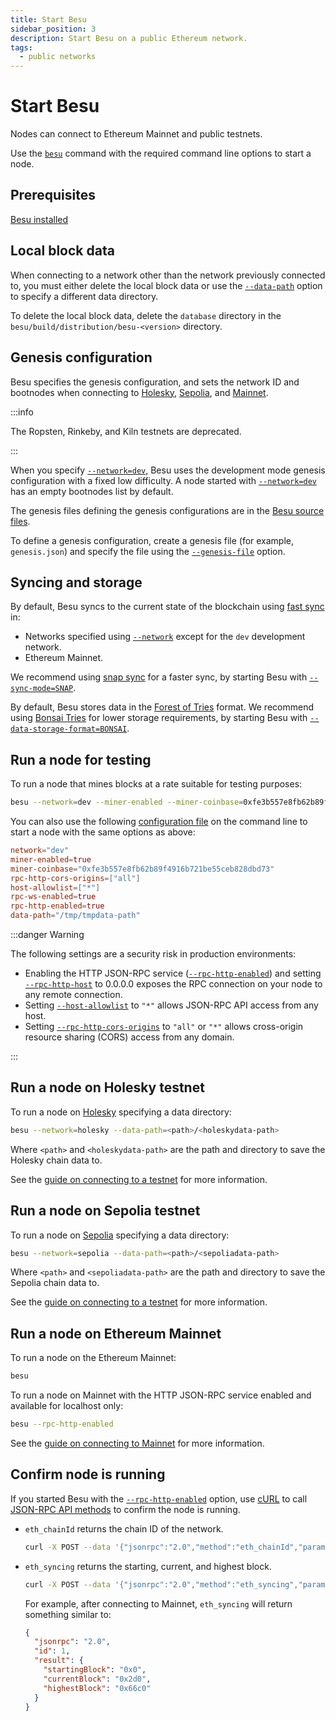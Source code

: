 ```yaml
---
title: Start Besu
sidebar_position: 3
description: Start Besu on a public Ethereum network.
tags:
  - public networks
---
```


# Start Besu

Nodes can connect to Ethereum Mainnet and public testnets.

Use the [`besu`](../reference/cli/options.md) command with the required command line options to start a node.

## Prerequisites

[Besu installed](install/binary-distribution.md)

## Local block data

When connecting to a network other than the network previously connected to, you must either delete the local block data or use the [`--data-path`](../reference/cli/options.md#data-path) option to specify a different data directory.

To delete the local block data, delete the `database` directory in the `besu/build/distribution/besu-<version>` directory.

## Genesis configuration

Besu specifies the genesis configuration, and sets the network ID and bootnodes when connecting to [Holesky](#run-a-node-on-holesky-testnet), [Sepolia](#run-a-node-on-sepolia-testnet), and [Mainnet](#run-a-node-on-ethereum-mainnet).

:::info

The Ropsten, Rinkeby, and Kiln testnets are deprecated.

:::

When you specify [`--network=dev`](../reference/cli/options.md#network), Besu uses the development mode genesis configuration with a fixed low difficulty. A node started with [`--network=dev`](../reference/cli/options.md#network) has an empty bootnodes list by default.

The genesis files defining the genesis configurations are in the [Besu source files](https://github.com/hyperledger/besu/tree/master/config/src/main/resources).

To define a genesis configuration, create a genesis file (for example, `genesis.json`) and specify the file using the [`--genesis-file`](../reference/cli/options.md#genesis-file) option.

## Syncing and storage

By default, Besu syncs to the current state of the blockchain using [fast sync](../concepts/sync-node.md#fast-synchronization) in:

- Networks specified using [`--network`](../reference/cli/options.md#network) except for the `dev` development network.
- Ethereum Mainnet.

We recommend using [snap sync](../concepts/sync-node.md#snap-synchronization) for a faster sync, by starting Besu with [`--sync-mode=SNAP`](../reference/cli/options.md#sync-mode).

By default, Besu stores data in the [Forest of Tries](../concepts/data-storage-formats.md#forest-of-tries) format. We recommend using [Bonsai Tries](../concepts/data-storage-formats.md#bonsai-tries) for lower storage requirements, by starting Besu with [`--data-storage-format=BONSAI`](../reference/cli/options.md#data-storage-format).

## Run a node for testing

To run a node that mines blocks at a rate suitable for testing purposes:

```bash
besu --network=dev --miner-enabled --miner-coinbase=0xfe3b557e8fb62b89f4916b721be55ceb828dbd73 --rpc-http-cors-origins="all" --host-allowlist="*" --rpc-ws-enabled --rpc-http-enabled --data-path=/tmp/tmpDatdir
```

You can also use the following [configuration file](../how-to/configure-besu/index.md) on the command line to start a node with the same options as above:

```toml
network="dev"
miner-enabled=true
miner-coinbase="0xfe3b557e8fb62b89f4916b721be55ceb828dbd73"
rpc-http-cors-origins=["all"]
host-allowlist=["*"]
rpc-ws-enabled=true
rpc-http-enabled=true
data-path="/tmp/tmpdata-path"
```

:::danger Warning

The following settings are a security risk in production environments:

- Enabling the HTTP JSON-RPC service ([`--rpc-http-enabled`](../reference/cli/options.md#rpc-http-enabled)) and setting [`--rpc-http-host`](../reference/cli/options.md#rpc-http-host) to 0.0.0.0 exposes the RPC connection on your node to any remote connection.
- Setting [`--host-allowlist`](../reference/cli/options.md#host-allowlist) to `"*"` allows JSON-RPC API access from any host.
- Setting [`--rpc-http-cors-origins`](../reference/cli/options.md#rpc-http-cors-origins) to `"all"` or `"*"` allows cross-origin resource sharing (CORS) access from any domain.

:::

## Run a node on Holesky testnet

To run a node on [Holesky](https://github.com/eth-clients/holesky) specifying a data directory:

```bash
besu --network=holesky --data-path=<path>/<holeskydata-path>
```

Where `<path>` and `<holeskydata-path>` are the path and directory to save the Holesky chain data to.

See the [guide on connecting to a testnet](connect/testnet.md) for more information.

## Run a node on Sepolia testnet

To run a node on [Sepolia](https://github.com/eth-clients/sepolia) specifying a data directory:

```bash
besu --network=sepolia --data-path=<path>/<sepoliadata-path>
```

Where `<path>` and `<sepoliadata-path>` are the path and directory to save the Sepolia chain data to.

See the [guide on connecting to a testnet](connect/testnet.md) for more information.

## Run a node on Ethereum Mainnet

To run a node on the Ethereum Mainnet:

```bash
besu
```

To run a node on Mainnet with the HTTP JSON-RPC service enabled and available for localhost only:

```bash
besu --rpc-http-enabled
```

See the [guide on connecting to Mainnet](connect/mainnet.md) for more information.

## Confirm node is running

If you started Besu with the [`--rpc-http-enabled`](../reference/cli/options.md#rpc-http-enabled) option, use [cURL](https://curl.haxx.se/) to call [JSON-RPC API methods](../reference/api/index.md) to confirm the node is running.

- `eth_chainId` returns the chain ID of the network.

  ```bash
  curl -X POST --data '{"jsonrpc":"2.0","method":"eth_chainId","params":[],"id":1}' localhost:8545
  ```

- `eth_syncing` returns the starting, current, and highest block.

  ```bash
  curl -X POST --data '{"jsonrpc":"2.0","method":"eth_syncing","params":[],"id":1}' localhost:8545
  ```

  For example, after connecting to Mainnet, `eth_syncing` will return something similar to:

  ```json
  {
    "jsonrpc": "2.0",
    "id": 1,
    "result": {
      "startingBlock": "0x0",
      "currentBlock": "0x2d0",
      "highestBlock": "0x66c0"
    }
  }
  ```
